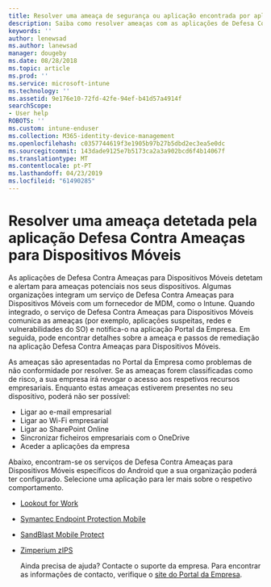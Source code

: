 ```yaml
---
title: Resolver uma ameaça de segurança ou aplicação encontrada por aplicações de Defesa Contra Ameaças para Dispositivos Móveis para dispositivos Android
description: Saiba como resolver ameaças com as aplicações de Defesa Contra Ameaças para Dispositivos Móveis para dispositivos Android.
keywords: ''
author: lenewsad
ms.author: lanewsad
manager: dougeby
ms.date: 08/28/2018
ms.topic: article
ms.prod: ''
ms.service: microsoft-intune
ms.technology: ''
ms.assetid: 9e176e10-72fd-42fe-94ef-b41d57a4914f
searchScope:
- User help
ROBOTS: ''
ms.custom: intune-enduser
ms.collection: M365-identity-device-management
ms.openlocfilehash: c0357744619f3e1905b97b27b5dbd2ec3ea5e0dc
ms.sourcegitcommit: 143dade9125e7b5173ca2a3a902bcd6f4b14067f
ms.translationtype: MT
ms.contentlocale: pt-PT
ms.lasthandoff: 04/23/2019
ms.locfileid: "61490285"
---
```

# <a name="resolve-a-threat-found-by-a-mobile-threat-defense-app"></a>Resolver uma ameaça detetada pela aplicação Defesa Contra Ameaças para Dispositivos Móveis

As aplicações de Defesa Contra Ameaças para Dispositivos Móveis detetam e alertam para ameaças potenciais nos seus dispositivos. Algumas organizações integram um serviço de Defesa Contra Ameaças para Dispositivos Móveis com um fornecedor de MDM, como o Intune. Quando integrado, o serviço de Defesa Contra Ameaças para Dispositivos Móveis comunica as ameaças (por exemplo, aplicações suspeitas, redes e vulnerabilidades do SO) e notifica-o na aplicação Portal da Empresa. Em seguida, pode encontrar detalhes sobre a ameaça e passos de remediação na aplicação Defesa Contra Ameaças para Dispositivos Móveis.

As ameaças são apresentadas no Portal da Empresa como problemas de não conformidade por resolver. Se as ameaças forem classificadas como de risco, a sua empresa irá revogar o acesso aos respetivos recursos empresariais. Enquanto estas ameaças estiverem presentes no seu dispositivo, poderá não ser possível:  

* Ligar ao e-mail empresarial
* Ligar ao Wi-Fi empresarial
* Ligar ao SharePoint Online
* Sincronizar ficheiros empresariais com o OneDrive
* Aceder a aplicações da empresa

Abaixo, encontram-se os serviços de Defesa Contra Ameaças para Dispositivos Móveis específicos do Android que a sua organização poderá ter configurado. Selecione uma aplicação para ler mais sobre o respetivo comportamento.  

* [Lookout for Work](you-need-to-resolve-a-threat-found-by-lookout-for-work-android.md)
* [Symantec Endpoint Protection Mobile](you-need-to-resolve-a-threat-found-by-skycure-android.md)
* [SandBlast Mobile Protect](you-need-to-resolve-a-threat-found-by-checkpoint-android.md)
* [Zimperium zIPS](you-need-to-resolve-a-threat-found-by-zips-android.md)  

  Ainda precisa de ajuda? Contacte o suporte da empresa. Para encontrar as informações de contacto, verifique o [site do Portal da Empresa](https://go.microsoft.com/fwlink/?linkid=2010980).  


